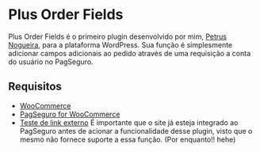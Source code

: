 # Plus Order Fields

Plus Order Fields é o primeiro plugin desenvolvido por mim,
[Petrus Nogueira](https://github.com/SamuraiPetrus), para a plataforma WordPress. Sua função é
simplesmente adicionar campos adicionais ao pedido através
de uma requisição a conta do usuário no PagSeguro.

## Requisitos

* [WooCommerce](https://br.wordpress.org/plugins/woocommerce/)
* [PagSeguro for WooCommerce](https://br.wordpress.org/plugins/woocommerce-pagseguro/)
* <a href="http://example.com/" target="_blank">Teste de link externo</a>
É importante que o site já esteja integrado ao PagSeguro antes de acionar a funcionalidade desse plugin, visto que o mesmo não fornece suporte a essa função. (Por enquanto!! hehe)
